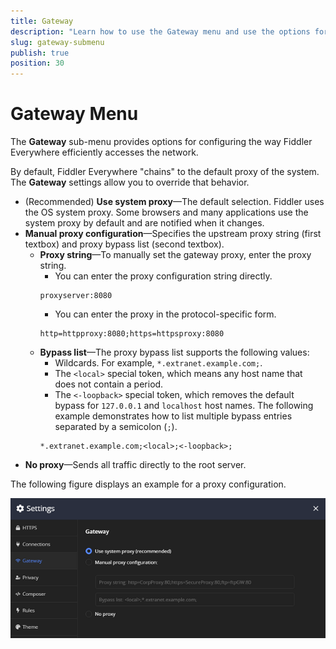 ```yaml
---
title: Gateway 
description: "Learn how to use the Gateway menu and use the options for advanced proxy setup in the Fiddler Everywhere web-debugging HTTP-proxy client."
slug: gateway-submenu
publish: true
position: 30
---
```


# Gateway Menu

The **Gateway** sub-menu provides options for configuring the way Fiddler Everywhere efficiently accesses the network.

By default, Fiddler Everywhere "chains" to the default proxy of the system. The **Gateway** settings allow you to override that behavior.

- (Recommended) **Use system proxy**&mdash;The default selection. Fiddler uses the OS system proxy. Some browsers and many applications use the system proxy by default and are notified when it changes.
- **Manual proxy configuration**&mdash;Specifies the upstream proxy string (first textbox) and proxy bypass list (second textbox).
    - **Proxy string**&mdash;To manually set the gateway proxy, enter the proxy string.
        - You can enter the proxy configuration string directly.
        ```curl
        proxyserver:8080
        ```
        - You can enter the proxy in the protocol-specific form.
        ```curl
        http=httpproxy:8080;https=httpsproxy:8080
        ```
    - **Bypass list**&mdash;The proxy bypass list supports the following values:
        - Wildcards. For example, `*.extranet.example.com;`.
        - The `<local>` special token, which means any host name that does not contain a period.
        - The `<-loopback>` special token, which removes the default bypass for `127.0.0.1` and `localhost` host names. The following example demonstrates how to list multiple bypass entries separated by a semicolon (`;`).
        ```curl
        *.extranet.example.com;<local>;<-loopback>;
        ```
- **No proxy**&mdash;Sends all traffic directly to the root server.

The following figure displays an example for a proxy configuration.

![Example manual proxy configuration](../../images/settings/settings-gateway.png)
